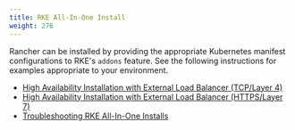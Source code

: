 ```yaml
---
title: RKE All-In-One Install
weight: 276
---
```


Rancher can be installed by providing the appropriate Kubernetes manifest configurations to RKE's `addons` feature. See the following instructions for examples appropriate to your environment.

* [High Availability Installation with External Load Balancer (TCP/Layer 4)](install-layer-4-lb/)
* [High Availability Installation with External Load Balancer (HTTPS/Layer 7)](install-layer-7-lb/)
* [Troubleshooting RKE All-In-One Installs](troubleshooting/)
